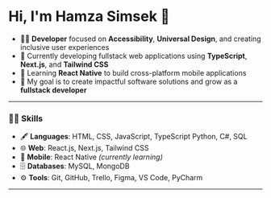 # Hi, I'm Hamza Simsek 👋

- 👨‍💻 **Developer** focused on **Accessibility**, **Universal Design**, and creating inclusive user experiences
- 🌱 Currently developing fullstack web applications using **TypeScript**, **Next.js**, and **Tailwind CSS**
- 📱 Learning **React Native** to build cross-platform mobile applications
- 🎯 My goal is to create impactful software solutions and grow as a **fullstack developer**

---

### 🧑‍💻 Skills

- 🖋️ **Languages**: HTML, CSS, JavaScript, TypeScript Python, C#, SQL  
- 🌐 **Web**: React.js, Next.js, Tailwind CSS
- 📱 **Mobile**: React Native *(currently learning)*  
- 🗄️ **Databases**: MySQL, MongoDB  
- ⚙️ **Tools**: Git, GitHub, Trello, Figma, VS Code, PyCharm

---
